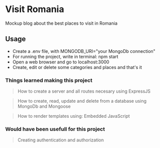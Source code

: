 # Visit Romania

Mockup blog about the best places to visit in Romania

## Usage

- Create a .env file, with MONGODB_URI="your MongoDb connection"
- For running the project, write in terminal: npm start
- Open a web browser and go to localhost:3000
- Create, edit or delete some categories and places and that's it

### Things learned making this project

> How to create a server and all routes necesary using ExpressJS

> How to create, read, update and delete from a database using MongoDb and Mongoose

> How to render templates using: Embedded JavaScript

### Would have been usefull for this project

> Creating authentication and authorization

